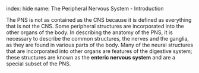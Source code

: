 index: hide
name: The Peripheral Nervous System - Introduction

The PNS is not as contained as the CNS because it is defined as everything that is not the CNS. Some peripheral structures are incorporated into the other organs of the body. In describing the anatomy of the PNS, it is necessary to describe the common structures, the nerves and the ganglia, as they are found in various parts of the body. Many of the neural structures that are incorporated into other organs are features of the digestive system; these structures are known as the  **enteric nervous system** and are a special subset of the PNS.

